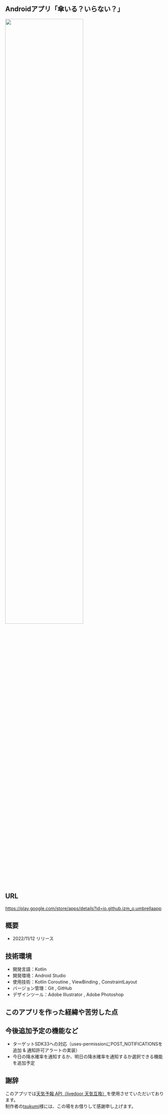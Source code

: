 ## Androidアプリ「傘いる？いらない？」
<img src="https://user-images.githubusercontent.com/115522917/203840479-88293bc7-c54f-43b4-9b9d-8bcab9bb92f0.jpg" width="70%">

## URL
https://play.google.com/store/apps/details?id=io.github.izm_o.umbrellaapp

## 概要
- 2022/11/12 リリース

## 技術環境
- 開発言語：Kotlin
- 開発環境：Android Studio
- 使用技術：Kotlin Coroutine , ViewBinding , ConstraintLayout
- バージョン管理：Git , GitHub
- デザインツール：Adobe Illustrator , Adobe Photoshop

## このアプリを作った経緯や苦労した点

## 今後追加予定の機能など
- ターゲットSDK33への対応（uses-permissionにPOST_NOTIFICATIONSを追加 & 通知許可アラートの実装）
- 今日の降水確率を通知するか、明日の降水確率を通知するか選択できる機能を追加予定

## 謝辞
このアプリでは<a href="https://weather.tsukumijima.net/">天気予報 API（livedoor 天気互換）</a>を使用させていただいております。<br>
制作者の<a href="https://github.com/tsukumijima">tsukumi</a>様には、この場をお借りして感謝申し上げます。
